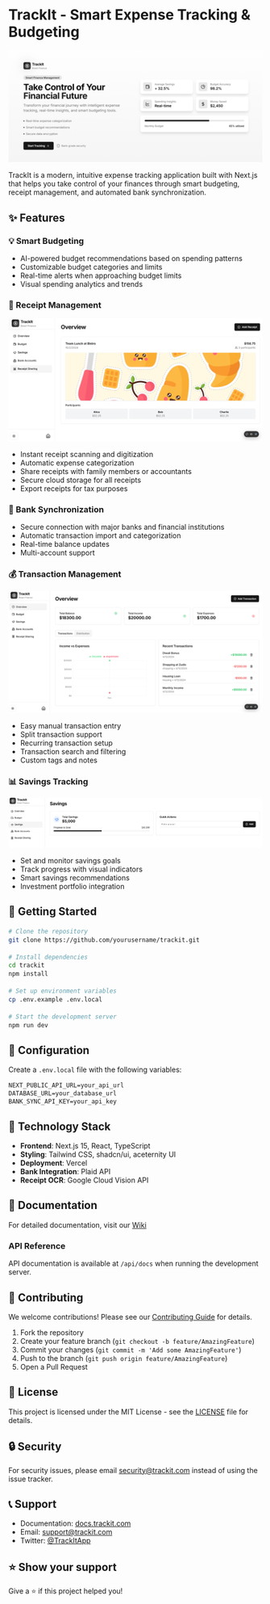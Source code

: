 # TrackIt - Smart Expense Tracking & Budgeting

![TrackIt Logo](/public/LandingPage.png)

TrackIt is a modern, intuitive expense tracking application built with Next.js that helps you take control of your finances through smart budgeting, receipt management, and automated bank synchronization.

## ✨ Features

### 💡 Smart Budgeting

- AI-powered budget recommendations based on spending patterns
- Customizable budget categories and limits
- Real-time alerts when approaching budget limits
- Visual spending analytics and trends

### 🧾 Receipt Management

![Receipt](/public/Receipt.png)

- Instant receipt scanning and digitization
- Automatic expense categorization
- Share receipts with family members or accountants
- Secure cloud storage for all receipts
- Export receipts for tax purposes

### 🏦 Bank Synchronization

- Secure connection with major banks and financial institutions
- Automatic transaction import and categorization
- Real-time balance updates
- Multi-account support

### 💰 Transaction Management

![Transaction Management](/public/Transactions.png)

- Easy manual transaction entry
- Split transaction support
- Recurring transaction setup
- Transaction search and filtering
- Custom tags and notes

### 📊 Savings Tracking

![Savings](/public/Savings.png)

- Set and monitor savings goals
- Track progress with visual indicators
- Smart savings recommendations
- Investment portfolio integration

## 🚀 Getting Started

```bash
# Clone the repository
git clone https://github.com/yourusername/trackit.git

# Install dependencies
cd trackit
npm install

# Set up environment variables
cp .env.example .env.local

# Start the development server
npm run dev
```

## 🔧 Configuration

Create a `.env.local` file with the following variables:

```env
NEXT_PUBLIC_API_URL=your_api_url
DATABASE_URL=your_database_url
BANK_SYNC_API_KEY=your_api_key
```

## 📱 Technology Stack

- **Frontend**: Next.js 15, React, TypeScript
- **Styling**: Tailwind CSS, shadcn/ui, aceternity UI
- **Deployment**: Vercel
- **Bank Integration**: Plaid API
- **Receipt OCR**: Google Cloud Vision API

## 📖 Documentation

For detailed documentation, visit our [Wiki](https://github.com/YogeshK34/TrackIt-Expense-Tracker-App)

### API Reference

API documentation is available at `/api/docs` when running the development server.

## 🤝 Contributing

We welcome contributions! Please see our [Contributing Guide](CONTRIBUTING.md) for details.

1. Fork the repository
2. Create your feature branch (`git checkout -b feature/AmazingFeature`)
3. Commit your changes (`git commit -m 'Add some AmazingFeature'`)
4. Push to the branch (`git push origin feature/AmazingFeature`)
5. Open a Pull Request

## 📄 License

This project is licensed under the MIT License - see the [LICENSE](LICENSE) file for details.

## 🔒 Security

For security issues, please email security@trackit.com instead of using the issue tracker.

## 📞 Support

- Documentation: [docs.trackit.com](https://docs.trackit.com)
- Email: support@trackit.com
- Twitter: [@TrackItApp](https://twitter.com/TrackItApp)

## ⭐️ Show your support

Give a ⭐️ if this project helped you!
